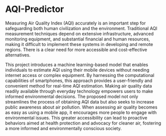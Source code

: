 # AQI-Predictor

Measuring Air Quality Index (AQI) accurately is an important step for safeguarding both human civilization and the environment. Traditional AQI measurement techniques depend on extensive infrastructure, advanced monitoring equipment, and substantial financial and human resources, making it difficult to implement these
systems in developing and remote regions. There is a clear need for more accessible and cost-effective alternatives.

This project introduces a machine learning-based model that enables individuals to estimate AQI using their mobile devices without needing internet access or complex equipment. By harnessing the computational capabilities of smartphones, this approach provides a user-friendly and convenient method for real-time AQI
estimation. Making air quality data readily available through everyday technology empowers users to make informed environmental decisions. The proposed model not only streamlines the process of obtaining AQI data but also seeks to increase public awareness about air pollution. When assessing air quality becomes as easy as using a mobile app, it encourages more people to engage with environmental issues. This greater accessibility can lead to proactive behaviors aimed at health protection and advocacy for cleaner air, fostering a more informed and environmentally conscious society.
